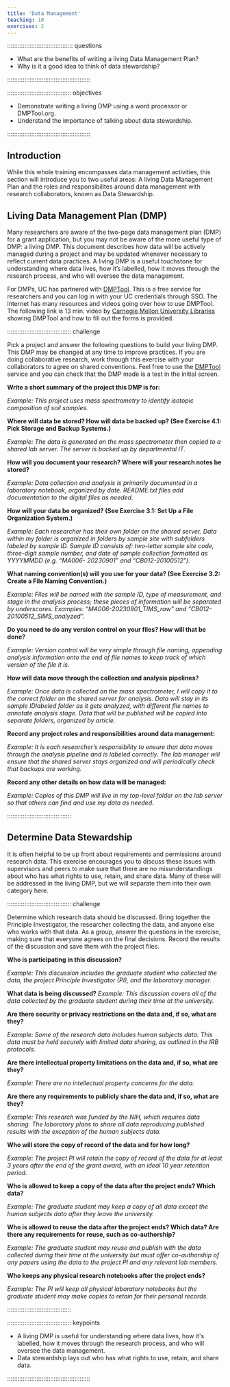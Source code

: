 ```yaml
---
title: 'Data Management'
teaching: 10
exercises: 2
---
```


:::::::::::::::::::::::::::::::::::::: questions 

- What are the benefits of writing a living Data Management Plan?
- Why is it a good idea to think of data stewardship?

::::::::::::::::::::::::::::::::::::::::::::::::

::::::::::::::::::::::::::::::::::::: objectives

- Demonstrate writing a living DMP using a word processor or DMPTool.org.
- Understand the importance of talking about data stewardship.

::::::::::::::::::::::::::::::::::::::::::::::::

## Introduction

While this whole training encompasses data management activities, this section will
introduce you to two useful areas: A living Data Management Plan and the roles and
responsibilites around data management with research collaborators, known as Data
Stewardship.

## Living Data Management Plan (DMP)

Many researchers are aware of the two-page data management
plan (DMP) for a grant application, but you may not be aware of the more useful
type of DMP: a living DMP. This document describes how data will be actively
managed during a project and may be updated whenever necessary to reflect
current data practices. A living DMP is a useful touchstone for understanding
where data lives, how it’s labelled, how it moves through the research process,
and who will oversee the data management.

For DMPs, UC has partnered with [DMPTool](https://dmptool.org/). This is a free
service for researchers and you can log in with your UC credentials through SSO.
The internet has many resources and videos going over how to use DMPTool. The following link
is 13 min. video by [Carnegie Mellon University Libraries](https://www.youtube.com/watch?v=HWdmbXna2xs)
showing DMPTool and how to fill out the forms is provided.

::::::::::::::::::::::::::::::::::::: challenge

Pick a project and answer the following questions to build your
living DMP. This DMP may be changed at any time to improve practices. If
you are doing collaborative research, work through this exercise with your collaborators
to agree on shared conventions. Feel free to use the [DMPTool](https://dmptool.org/) service
and you can check that the DMP made is a test in the initial screen.

**Write a short summary of the project this DMP is for:**

*Example: This project uses mass spectrometry to identify isotopic composition
of soil samples.*

**Where will data be stored? How will data be backed up? (See Exercise
4.1: Pick Storage and Backup Systems.)**

*Example: The data is generated on the mass spectrometer then copied to a shared
lab server. The server is backed up by departmental IT.*

**How will you document your research? Where will your research
notes be stored?**

*Example: Data collection and analysis is primarily documented in a laboratory
notebook, organized by date. README.txt files add documentation to the digital
files as needed.*

**How will your data be organized? (See Exercise 3.1: Set Up a File
Organization System.)**

*Example: Each researcher has their own folder on the shared server. Data
within my folder is organized in folders by sample site with subfolders labeled by
sample ID. Sample ID consists of: two-letter sample site code, three-digit sample
number, and date of sample collection formatted as YYYYMMDD (e.g. “MA006-
20230901” and “CB012-20100512”).*

**What naming convention(s) will you use for your data? (See Exercise
3.2: Create a File Naming Convention.)**

*Example: Files will be named with the sample ID, type of measurement,
and stage in the analysis process; these pieces of information will be separated
by underscores. Examples: “MA006-20230901_TIMS_raw” and
“CB012-20100512_SIMS_analyzed”.*

**Do you need to do any version control on your files? How will that
be done?**

*Example: Version control will be very simple through file naming, appending
analysis information onto the end of file names to keep track of which version
of the file it is.*

**How will data move through the collection and analysis pipelines?**

*Example: Once data is collected on the mass spectrometer, I will copy it to the
correct folder on the shared server for analysis. Data will stay in its sample IDlabeled
folder as it gets analyzed, with different file names to annotate analysis
stage. Data that will be published will be copied into separate folders, organized
by article.*

**Record any project roles and responsibilities around data management:**

*Example: It is each researcher’s responsibility to ensure that data moves through
the analysis pipeline and is labeled correctly. The lab manager will ensure that
the shared server stays organized and will periodically check that backups are
working.*

**Record any other details on how data will be managed:**

*Example: Copies of this DMP will live in my top-level folder on the lab server
so that others can find and use my data as needed.*

:::::::::::::::::::::::::::::::::::::

## Determine Data Stewardship

It is often helpful to be up front about requirements and permissions
around research data. This exercise encourages you to discuss these
issues with supervisors and peers to make sure that there are no misunderstandings
about who has what rights to use, retain, and share data. Many of these will be
addressed in the living DMP, but we will separate them into their own category
here.

::::::::::::::::::::::::::::::::::::: challenge

Determine which research data should be discussed. Bring together
the Principle Investigator, the researcher collecting the data, and anyone
else who works with that data. As a group, answer the questions in the exercise,
making sure that everyone agrees on the final decisions. Record the results of
the discussion and save them with the project files.

**Who is participating in this discussion?**

*Example: This discussion includes the graduate student who collected the data,
the project Principle Investigator (PI), and the laboratory manager.*

**What data is being discussed?**
*Example: This discussion covers all of the data collected by the graduate student
during their time at the university.*

**Are there security or privacy restrictions on the data and, if so, what
are they?**

*Example: Some of the research data includes human subjects data. This data
must be held securely with limited data sharing, as outlined in the IRB protocols.*

**Are there intellectual property limitations on the data and, if so, what
are they?**

*Example: There are no intellectual property concerns for the data.*

**Are there any requirements to publicly share the data and, if so, what
are they?**

*Example: This research was funded by the NIH, which requires data sharing.
The laboratory plans to share all data reproducing published results with the
exception of the human subjects data.*

**Who will store the copy of record of the data and for how long?**

*Example: The project PI will retain the copy of record of the data for at least 3
years after the end of the grant award, with an ideal 10 year retention period.*

**Who is allowed to keep a copy of the data after the project ends?
Which data?**

*Example: The graduate student may keep a copy of all data except the human
subjects data after they leave the university.*

**Who is allowed to reuse the data after the project ends? Which data?
Are there any requirements for reuse, such as co-authorship?**

*Example: The graduate student may reuse and publish with the data collected
during their time at the university but must offer co-authorship of any papers
using the data to the project PI and any relevant lab members.*

**Who keeps any physical research notebooks after the project ends?**

*Example: The PI will keep all physical laboratory notebooks but the graduate
student may make copies to retain for their personal records.*

:::::::::::::::::::::::::::::::::::::

::::::::::::::::::::::::::::::::::::: keypoints 

- A living DMP is useful for understanding where data lives, how it's labelled, how
it moves through the research process, and who will oversee the data management.
- Data stewardship lays out who has what rights to use, retain, and share data.

::::::::::::::::::::::::::::::::::::::::::::::::

